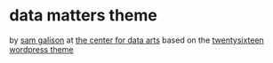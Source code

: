 # data matters theme
by [sam galison](www.samgalison.com) at [the center for data arts](www.newschool.edu/center-for-data-arts/)
based on the [twentysixteen wordpress theme](https://wordpress.org/themes/twentysixteen/)
